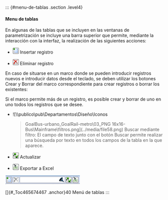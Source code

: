::: {#menu-de-tablas .section .level4}
#### Menu de tablas

En algunas de las tablas que se incluyen en las ventanas de
parametrización se incluye una barra superior que permite, mediante la
interacción con la interfaz, la realización de las siguientes acciones:

-   ![](../media/file56.png) Insertar registro

-   ![](../media/file57.png) Eliminar registro

En caso de situarse en un marco donde se pueden introducir registros
nuevos e introducir datos desde el teclado, se deben utilizar los
botones Crear y Borrar del marco correspondiente para crear registros o
borrar los existentes:

Si el marco permite más de un registro, es posible crear y borrar de uno
en uno todos los registros que se desee.

-   ![\\\\publico\\pub\\Departamentos\\Diseño\\Iconos
    > GoalBus-urbano\_GoalRail-metro\\03\_PNG
    > 16x16-Bus\\Mainframe\\filtros.png](../media/file58.png) Buscar
    > mediante filtro: El campo de texto junto con el botón Buscar
    > permite realizar una búsqueda por texto en todos los campos de la
    > tabla en la que aparece.

-   ![](../media/file59.png) Actualizar

-   ![](../media/file60.png) Exportar a Excel

![](../media/file61.png)

[]{#_Toc465674467 .anchor}40 Menú de tablas
:::
